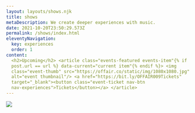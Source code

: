 ```yaml
---
layout: layouts/shows.njk
title: shows
metaDescription: We create deeper experiences with music.
date: 2021-10-20T23:50:29.573Z
permalink: /shows/index.html
eleventyNavigation:
  key: experiences
  order: 1
content:
  <h2>Upcoming</h2> <article class="events-featured events-item"{% if
  post.url == url %} data-current="current item"{% endif %}> <img
  class="event-thumb" src="https://offair.co/static/img/1080x1080.jpg"
  alt="event thumbnail"/> <a href="https://bit.ly/OFFAIR009Tickets"
  target="_blank"><button class="event-ticket nav-btn
  nav-experiences">Tickets</button></a> </article>
---
```

<!-- START ROW --><section class="events-container"><!-- START ROW -->


<!-- Event 1 --><article class="events-featured events-item">



<!-- EDIT THIS LINE FOR LINK TO TICKETS - Link to tickets goes after 'href' between quotes -->

<a href="https://dice.fm/event/bmbqk-sounds-of-saving-x-offair-present-nick-hakim-1st-jun-public-records-new-york-tickets?pid=530cb286"><!-- END LINK -->

<!-- EDIT IMAGE -->
<img class="event-thumb" src="https://offair.co/static/img/offair_public-records-june-1_4x5_update.jpg"/>

</a></article>


<!-- END ROW --></section><!-- END ROW -->